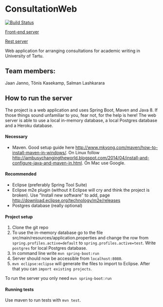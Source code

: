 # ConsultationWeb
[![Build Status](https://travis-ci.org/JaanJanno/ConsultationWeb.svg?branch=master)](https://travis-ci.org/JaanJanno/ConsultationWeb)

[Front-end server](http://consultationweb.herokuapp.com/)

[Rest server](http://consultationwebserver.herokuapp.com/)

Web application for arranging consultations for academic writing in University of Tartu.


## Team members:

Jaan Janno,
Tõnis Kasekamp, 
Salman Lashkarara

## How to run the server
The project is a web application and uses Spring Boot, Maven and Java 8. If those things sound unfamiliar to you, fear not, for the help is here!
The web server is able to use a local in-memory database, a local Postgres database and a Heroku database.

#### Necessary
* Maven. Good setup guide here http://www.mkyong.com/maven/how-to-install-maven-in-windows/. On Linux follow http://iambusychangingtheworld.blogspot.com/2014/04/install-and-configure-java-and-maven-in.html. On Mac use Google.

#### Recommended
* Eclipse (preferably Spring Tool Suite)
* Eclipse m2e plugin (without it Eclipse will cry and think the project is broken). Use "Install new software" to add, page http://download.eclipse.org/technology/m2e/releases
* Postgres database (really optional)

#### Project setup
1. Clone the git repo
2.  To use the in-memory database go to the file src/main/resources/application.properties and change the row from  `spring.profiles.active=default` to `spring.profiles.active=test`. Write `postgres` for local Postgres database. 
3. In command line write `mvn spring-boot:run`
4. Server should now be accessible from `localhost:8080`. 
5. `mvn eclipse:eclipse` will generate the files to import to Eclipse. After that you can `import existing projects`.

To run the server you only need `mvn spring-boot:run`

#### Running tests
Use maven to run tests with `mvn test`.
